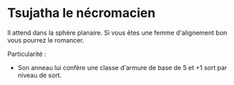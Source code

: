# Tsujatha le nécromacien

Il attend dans la sphère planaire. Si vous êtes une femme d'alignement bon vous pourrez le romancer.

Particularité :
- Son anneau lui confère une classe d'armure de base de 5 et +1 sort par niveau de sort.
